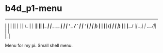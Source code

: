 # b4d_p1-menu
  _    _  _      _        __ 
 | |  | || |    | |      /_ |
 | |__| || |_ __| |  _ __ | |
 | '_ \__   _/ _` | | '_ \| |
 | |_) | | || (_| | | |_) | |
 |_.__/  |_| \__,_| | .__/|_|
                    | |      
                    |_|      
                    
Menu for my pi.
Small shell menu.
